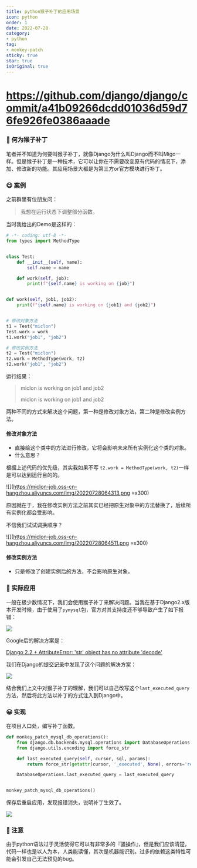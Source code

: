```yaml
---
title: python猴子补丁的应用场景
icon: python
order: 1
date: 2022-07-28
category:
- python
tag:
- monkey-patch
sticky: true
star: true
isOriginal: true
---
```


# https://github.com/django/django/commit/a41b09266dcdd01036d59d76fe926fe0386aaade
### :thinking: 何为猴子补丁

笔者并不知道为何要叫猴子补丁，就像Django为什么叫Django而不叫Migo一样。但是猴子补丁是一种技术，它可以让你在不需要改变原有代码的情况下，添加、修改新的功能。其应用场景大都是为第三方or官方模块进行补丁。


### :yum: 案例

之前群里有位朋友问：
> 我想在运行状态下调整部分函数。

当时我给出的Demo是这样的：

```python
# -*- coding: utf-8 -*-
from types import MethodType


class Test:
    def __init__(self, name):
        self.name = name

    def work(self, job):
        print(f"{self.name} is working on {job}")


def work(self, job1, job2):
    print(f"{self.name} is working on {job1} and {job2}")


# 修改对象方法
t1 = Test("miclon")
Test.work = work
t1.work("job1", "job2")

# 修改实例方法
t2 = Test("miclon")
t2.work = MethodType(work, t2)
t2.work("job1", "job2")
```

运行结果：
> miclon is working on job1 and job2
> 
> miclon is working on job1 and job2

两种不同的方式来解决这个问题，第一种是修改对象方法，第二种是修改实例方法。

#### 修改对象方法
- 直接给这个类中的方法进行修改，它将会影响未来所有实例化这个类的对象。
- 什么意思？

根据上述代码的优先级，其实我如果不写
`t2.work = MethodType(work, t2)`一样是可以达到运行目的的。

![](https://miclon-job.oss-cn-hangzhou.aliyuncs.com/img/20220728064313.png =x300)

原因就在于，我在修改实例方法之前其实已经把原生对象中的方法替换了，后续所有实例化都会受影响。

不信我们试试调换顺序？

![](https://miclon-job.oss-cn-hangzhou.aliyuncs.com/img/20220728064511.png =x300)

#### 修改实例方法
- 只是修改了创建实例后的方法，不会影响原生对象。


### :hugs: 实际应用

一般在极少数情况下，我们会使用猴子补丁来解决问题。当我在基于Django2.x版本开发时候，由于使用了`pymysql`包，官方对其支持度还不够导致产生了如下报错：

![](https://miclon-job.oss-cn-hangzhou.aliyuncs.com/img/20220728065314.png)

Google后的解决方案是：

[Django 2.2 + AttributeError: 'str' object has no attribute 'decode'](https://stackoverflow.com/questions/67024174/django-2-2-attributeerror-str-object-has-no-attribute-decode)

我们在Django的[提交记录](https://github.com/django/django/commit/a41b09266dcdd01036d59d76fe926fe0386aaade)中发现了这个问题的解决方案：

![](https://miclon-job.oss-cn-hangzhou.aliyuncs.com/img/20220728065904.png)

结合我们上文中对猴子补丁的理解，我们可以自己改写这个`last_executed_query`方法，然后将此方法以补丁的方式注入到Django中。

### :grinning: 实现

在项目入口处，编写补丁函数。

```python
def monkey_patch_mysql_db_operations():
    from django.db.backends.mysql.operations import DatabaseOperations
    from django.utils.encoding import force_str

    def last_executed_query(self, cursor, sql, params):
        return force_str(getattr(cursor, '_executed', None), errors='replace')

    DatabaseOperations.last_executed_query = last_executed_query


monkey_patch_mysql_db_operations()
```

保存后重启应用，发现报错消失，说明补丁生效了。

![](https://miclon-job.oss-cn-hangzhou.aliyuncs.com/img/20220728070410.png)

### :shushing_face: 注意

由于python语法过于灵活使得它可以有非常多的『骚操作』，但是我们应该清楚，代码一样也是以人为本，人类能读懂，其次是机器能识别。过多的依赖这类特性可能会引发自己无法预见的bug。
